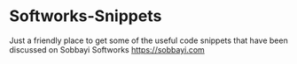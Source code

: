 # Softworks-Snippets

Just a friendly place to get some of the useful code snippets that have been
discussed on Sobbayi Softworks https://sobbayi.com

 